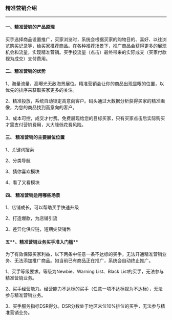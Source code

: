 ### 精准营销介绍

---

#### **一、精准营销的产品原理**

买手选择商品设置推广，买家浏览时，系统会根据买家的购物目的、喜好、以往浏览购买记录等，给买家推荐商品。在各种推荐场景下，推广商品会获得更多的展现机会和流量，实现精准营销。买手按流量（点击）最终带来的实际成交（买家付款视为成交）支付费用。



#### **二、精准营销的优势**

1、海量流量，高曝光无敌海景展位。精准营销会让你的商品出现显眼的位置，以优先的排序来获取买家更多的关注。

2、精准投放，系统自动锁定高意向客户。码头通过大数据分析获得买家的精准画像，为您的商品找到高意向的客户。

3、成本可控，成交才付费。免费展现给您的目标买家，只有买家点击后实际购买才需支付营销费用，大大降低花费风险。



#### **三、 精准营销的主要展位位置**

1、关键词搜索

2、分类导航

3、猜你喜欢模块

4、看了又看模块



#### **四、 精准营销适用哪些场景**

1、店铺成长，可以帮助买手快速升级

2、打造爆款，为店铺引流

3、差异化供应链，短期尖货销售



#### 五**、精准营销业务买手准入门槛**

为了有效保障买家利益，以下两条中任意一条不达标的买手，无法开通精准营销业务、无法添加推广商品。如当前已有商品正在推广，系统会自动终止推广。

1、买手等级要求。等级为Newbie、Warning List、Black List的买手，无法参与精准营销业务。

2、买手经营能力。经营能力不达标的买手（任意一项不达标视为不达标），无法参与精准营销业务。

3、买手服务指标DSR得分。DSR分数处于地区末位10%排位的买手，无法参与精准营销业务。




